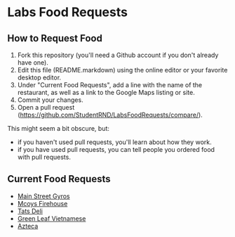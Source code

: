# Labs Food Requests

## How to Request Food

1. Fork this repository (you'll need a Github account if you don't already have one).
1. Edit this file (README.markdown) using the online editor or your favorite desktop editor.
1. Under "Current Food Requests", add a line with the name of the restaurant, as well as a link to the Google Maps listing or site.
1. Commit your changes.
1. Open a pull request (https://github.com/StudentRND/LabsFoodRequests/compare/).

This might seem a bit obscure, but:

- if you haven't used pull requests, you'll learn about how they work.
- if you have used pull requests, you can tell people you ordered food with pull requests.

## Current Food Requests

- [Main Street Gyros](http://seattlegyros.com/)
- [Mcoys Firehouse](http://mccoysfirehouse.com/)
- [Tats Deli](http://www.tatsdeli.com/default.asp)
- [Green Leaf Vietnamese](http://greenleaftaste.com/#!/home/)
- [Azteca](http://www.aztecamex.com/)
